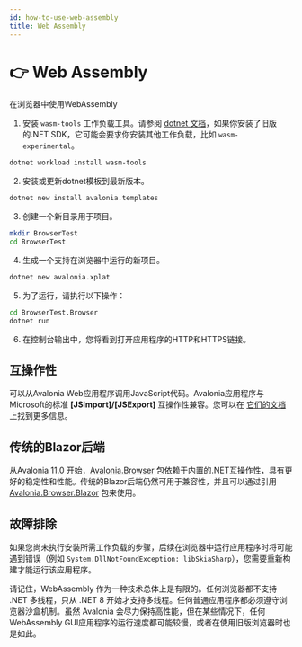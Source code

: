 ```yaml
---
id: how-to-use-web-assembly
title: Web Assembly
---
```



# 👉 Web Assembly

在浏览器中使用WebAssembly

1. 安装 `wasm-tools` 工作负载工具。请参阅 [dotnet 文档](https://docs.microsoft.com/en-us/dotnet/core/tools/dotnet-workload-install)，如果你安装了旧版的.NET SDK，它可能会要求你安装其他工作负载，比如 `wasm-experimental`。

```bash
dotnet workload install wasm-tools
```

2. 安装或更新dotnet模板到最新版本。

```bash
dotnet new install avalonia.templates
```

3. 创建一个新目录用于项目。

```bash
mkdir BrowserTest
cd BrowserTest
```

4. 生成一个支持在浏览器中运行的新项目。

```bash
dotnet new avalonia.xplat
```

5. 为了运行，请执行以下操作：

```bash
cd BrowserTest.Browser
dotnet run
```

6. 在控制台输出中，您将看到打开应用程序的HTTP和HTTPS链接。

## 互操作性

可以从Avalonia Web应用程序调用JavaScript代码。Avalonia应用程序与Microsoft的标准 **\[JSImport]/\[JSExport]** 互操作性兼容。您可以在 [它们的文档](https://learn.microsoft.com/en-us/aspnet/core/blazor/javascript-interoperability/import-export-interop?view=aspnetcore-7.0) 上找到更多信息。

## 传统的Blazor后端

从Avalonia 11.0 开始，[Avalonia.Browser](https://www.nuget.org/packages/Avalonia.Browser/) 包依赖于内置的.NET互操作性，具有更好的稳定性和性能。传统的Blazor后端仍然可用于兼容性，并且可以通过引用 [Avalonia.Browser.Blazor](https://www.nuget.org/packages/Avalonia.Browser.Blazor/) 包来使用。

## 故障排除

如果您尚未执行安装所需工作负载的步骤，后续在浏览器中运行应用程序时将可能遇到错误（例如 `System.DllNotFoundException: libSkiaSharp`），您需要重新构建才能运行该应用程序。

请记住，WebAssembly 作为一种技术总体上是有限的。任何浏览器都不支持 .NET 多线程，只从 .NET 8 开始才支持多线程。任何普通应用程序都必须遵守浏览器沙盒机制。虽然 Avalonia 会尽力保持高性能，但在某些情况下，任何 WebAssembly GUI应用程序的运行速度都可能较慢，或者在使用旧版浏览器时也是如此。
